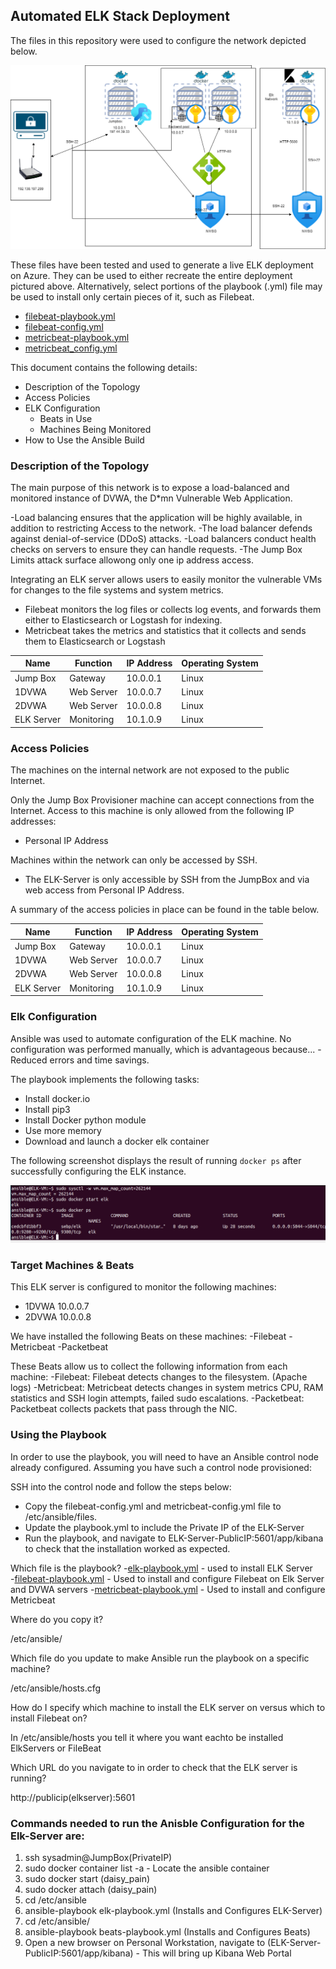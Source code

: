 ## Automated ELK Stack Deployment

The files in this repository were used to configure the network depicted below.

![NetworkMap](https://github.com/no-compass/UofM-Project/blob/main/Diagrams/Network%20Map%20ElkStack.png)

These files have been tested and used to generate a live ELK deployment on Azure. They can be used to either recreate the entire deployment pictured above. Alternatively, select portions of the playbook (.yml) file may be used to install only certain pieces of it, such as Filebeat.

 
- [filebeat-playbook.yml](https://github.com/no-compass/UofM-Project/blob/main/Ansible/13-Elk-Stack-Project_config_files_filebeat-playbook.yml)
- [filebeat-config.yml](https://github.com/no-compass/UofM-Project/blob/main/Ansible/13-Elk-Stack-Project_config_files_filebeat-configuration.yml)
- [metricbeat-playbook.yml](https://github.com/no-compass/UofM-Project/blob/main/Ansible/13-Elk-Stack-Project_config_files_metricbeat-playbook.yml) 
- [metricbeat_config.yml](https://github.com/no-compass/UofM-Project/blob/main/Ansible/13-Elk-Stack-Project_config_files_metricbeat-configuration.yml)

This document contains the following details:
- Description of the Topology
- Access Policies
- ELK Configuration
  - Beats in Use
  - Machines Being Monitored
- How to Use the Ansible Build


### Description of the Topology

The main purpose of this network is to expose a load-balanced and monitored instance of DVWA, the D*mn Vulnerable Web Application.

-Load balancing ensures that the application will be highly available, in addition to restricting Access to the network.
-The load balancer defends against denial-of-service (DDoS) attacks.
-Load balancers conduct health checks on servers to ensure they can handle requests.
-The Jump Box Limits attack surface allowong only one ip address access.

Integrating an ELK server allows users to easily monitor the vulnerable VMs for changes to the file systems and system metrics.
- Filebeat monitors the log files or collects log events, and forwards them either to Elasticsearch or Logstash for indexing.
- Metricbeat takes the metrics and statistics that it collects and sends them to Elasticsearch or Logstash


| Name       | Function   | IP Address | Operating System |
|------------|------------|------------|------------------|
| Jump Box   | Gateway    | 10.0.0.1   | Linux            |
| 1DVWA      | Web Server | 10.0.0.7   | Linux            |
| 2DVWA      | Web Server | 10.0.0.8   | Linux            |
| ELK Server | Monitoring | 10.1.0.9   | Linux            |

### Access Policies

The machines on the internal network are not exposed to the public Internet.

Only the Jump Box Provisioner machine can accept connections from the Internet. Access to this machine is only allowed from the following IP addresses:
* Personal IP Address

Machines within the network can only be accessed by SSH.
* The ELK-Server is only accessible by SSH from the JumpBox and via web access from Personal IP Address.

A summary of the access policies in place can be found in the table below.

| Name       | Function   | IP Address | Operating System |
|------------|------------|------------|------------------|
| Jump Box   | Gateway    | 10.0.0.1   | Linux            |
| 1DVWA      | Web Server | 10.0.0.7   | Linux            |
| 2DVWA      | Web Server | 10.0.0.8   | Linux            |
| ELK Server | Monitoring | 10.1.0.9   | Linux            |

### Elk Configuration

Ansible was used to automate configuration of the ELK machine. No configuration was performed manually, which is advantageous because...
-Reduced errors and time savings.

The playbook implements the following tasks:
- Install docker.io
- Install pip3
- Install Docker python module
- Use more memory
- Download and launch a docker elk container

The following screenshot displays the result of running `docker ps` after successfully configuring the ELK instance.

![docker-ps](https://github.com/no-compass/UofM-Project/blob/main/Images/Screenshots/docker-ps.PNG)

### Target Machines & Beats
This ELK server is configured to monitor the following machines:
- 1DVWA 10.0.0.7
- 2DVWA 10.0.0.8

We have installed the following Beats on these machines:
-Filebeat
-Metricbeat
-Packetbeat

These Beats allow us to collect the following information from each machine:
-Filebeat: Filebeat detects changes to the filesystem. (Apache logs)
-Metricbeat: Metricbeat detects changes in system metrics CPU, RAM statistics and SSH login attempts, failed sudo escalations.
-Packetbeat: Packetbeat collects packets that pass through the NIC. 

### Using the Playbook
In order to use the playbook, you will need to have an Ansible control node already configured. Assuming you have such a control node provisioned:

SSH into the control node and follow the steps below:
- Copy the filebeat-config.yml and metricbeat-config.yml file to /etc/ansible/files.
- Update the playbook.yml to include the Private IP of the ELK-Server
- Run the playbook, and navigate to ELK-Server-PublicIP:5601/app/kibana to check that the installation worked as expected.

Which file is the playbook?
-[elk-playbook.yml](YML-Playbooks/elk-playbook.yml) - used to install ELK Server  
-[filebeat-playbook.yml](YML-Playbooks/filebeat-playbook.yml) - Used to install and configure Filebeat on Elk Server and DVWA servers
-[metricbeat-playbook.yml](YML-Playbook) - Used to install and configure Metricbeat

Where do you copy it?

/etc/ansible/

Which file do you update to make Ansible run the playbook on a specific machine?

/etc/ansible/hosts.cfg

How do I specify which machine to install the ELK server on versus which to install Filebeat on?

In /etc/ansible/hosts you tell it where you want eachto be installed ElkServers or FileBeat

Which URL do you navigate to in order to check that the ELK server is running?

http://publicip(elkserver):5601

### Commands needed to run the Anisble Configuration for the Elk-Server are:
1. ssh sysadmin@JumpBox(PrivateIP)
2. sudo docker container list -a - Locate the ansible container
3. sudo docker start <name of container>(daisy_pain)
4. sudo docker attach <name of container>(daisy_pain)
5. cd /etc/ansible
6. ansible-playbook elk-playbook.yml (Installs and Configures ELK-Server)
7. cd /etc/ansible/
8. ansible-playbook beats-playbook.yml (Installs and Configures Beats)
9. Open a new browser on Personal Workstation, navigate to (ELK-Server-PublicIP:5601/app/kibana) - This will bring up Kibana Web Portal




